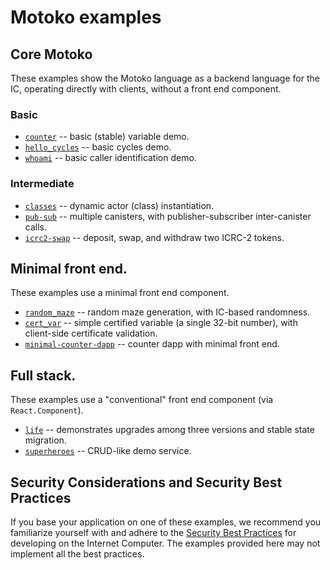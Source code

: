 # Motoko examples

## Core Motoko

These examples show the Motoko language as a backend language for the IC, operating directly with clients, without a front end component.

### Basic

- [`counter`](https://github.com/dfinity/examples/tree/master/motoko/counter) -- basic (stable) variable demo.
- [`hello_cycles`](https://github.com/dfinity/examples/tree/master/motoko/hello_cycles) -- basic cycles demo.
- [`whoami`](https://github.com/dfinity/examples/tree/master/motoko/whoami) -- basic caller identification demo.

### Intermediate

- [`classes`](https://github.com/dfinity/examples/tree/master/motoko/classes) -- dynamic actor (class) instantiation.
- [`pub-sub`](https://github.com/dfinity/examples/tree/master/motoko/pub-sub) -- multiple canisters, with publisher-subscriber inter-canister calls.
- [`icrc2-swap`](https://github.com/dfinity/examples/tree/master/motoko/icrc2-swap) -- deposit, swap, and withdraw two ICRC-2 tokens.

## Minimal front end.

These examples use a minimal front end component.

- [`random_maze`](https://github.com/dfinity/examples/tree/master/motoko/random_maze) -- random maze generation, with IC-based randomness.
- [`cert_var`](https://github.com/dfinity/examples/tree/master/motoko/cert-var) -- simple certified variable (a single 32-bit number), with client-side certificate validation.
- [`minimal-counter-dapp`](https://github.com/dfinity/examples/tree/master/motoko/minimal-counter-dapp) -- counter dapp with minimal front end.


## Full stack.

These examples use a "conventional" front end component (via `React.Component`).

- [`life`](https://github.com/dfinity/examples/tree/master/motoko/life) -- demonstrates upgrades among three versions and stable state migration.
- [`superheroes`](https://github.com/dfinity/examples/tree/master/motoko/superheroes) -- CRUD-like demo service.

## Security Considerations and Security Best Practices

If you base your application on one of these examples, we recommend you familiarize yourself with and adhere to the [Security Best Practices](https://internetcomputer.org/docs/current/references/security/) for developing on the Internet Computer. The examples provided here may not implement all the best practices.
